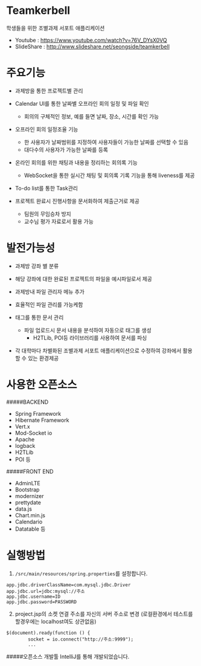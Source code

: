 
Teamkerbell
=====
학생들을 위한 조별과제 서포트 애플리케이션 
* Youtube : https://www.youtube.com/watch?v=76V_DYsX0VQ 
* SlideShare : http://www.slideshare.net/seongside/teamkerbell

주요기능
=====
* 과제방을 통한 프로젝트별 관리

* Calendar UI를 통한 날짜별 오프라인 회의 일정 및 파일 확인
  * 회의의 구체적인 정보, 예를 들면 날짜, 장소, 시간를 확인 가능
  
* 오프라인 회의 일정조율 기능
  * 한 사용자가 날짜범위를 지정하여 사용자들이 가능한 날짜를 선택할 수 있음
  * 대다수의 사용자가 가능한 날짜를 등록
 
* 온라인 회의를 위한 채팅과 내용을 정리하는 회의록 기능
  * WebSocket을 통한 실시간 채팅 및 회의록 기록 기능을 통해 liveness를 제공

* To-do list를 통한 Task관리

* 프로젝트 완료시 진행사항을 문서화하여 제출근거로 제공
  * 팀원의 무임승차 방지
  * 교수님 평가 자료로서 활용 가능

 발전가능성
=====

* 과제방 강좌 별 분류
 * 해당 강좌에 대한 완료된 프로젝트의 파일을 예시파일로서 제공
 
* 과제방내 파일 관리자 메뉴 추가
 * 효율적인 파일 관리를 가능케함
 
* 태그를 통한 문서 관리
  * 파일 업로드시 문서 내용을 분석하여 자동으로 태그를 생성 
    * H2TLib, POI등 라이브러리를 사용하여 문서를 파싱
    
* 각 대학마다 차별화된 조별과제 서포트 애플리케이션으로 수정하여 강좌에서 활용할 수 있는 환경제공 

사용한 오픈소스 
=====
#####BACKEND 
* Spring Framework
* Hibernate Framework
* Vert.x
* Mod-Socket io
* Apache
* logback
* H2TLib
* POI 등

#####FRONT END
* AdminLTE
* Bootstrap
* modernizer
* prettydate
* data.js
* Chart.min.js
* Calendario
* Datatable 등

실행방법 
=====
 1. ```/src/main/resources/spring.properties```를 설정합니다.

 ``` 
app.jdbc.driverClassName=com.mysql.jdbc.Driver
app.jdbc.url=jdbc:mysql://주소
app.jdbc.username=ID
app.jdbc.password=PASSWORD
```

 2. project.jsp의 소켓 연결 주소를 자신의 서버 주소로 변경 (로컬환경에서 테스트를 할경우에는 localhost여도 상관없음)
 
```
$(document).ready(function () {
        socket = io.connect("http://주소:9999");
        ...
```

#####오픈소스 개발툴 IntelliJ를 통해 개발되었습니다. 
